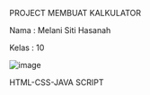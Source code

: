 PROJECT MEMBUAT KALKULATOR

Nama  : Melani Siti Hasanah

Kelas : 10

![image](https://user-images.githubusercontent.com/72775473/141321167-a49c2239-0599-44ce-8b2b-07edf33bc50b.png)

HTML-CSS-JAVA SCRIPT
